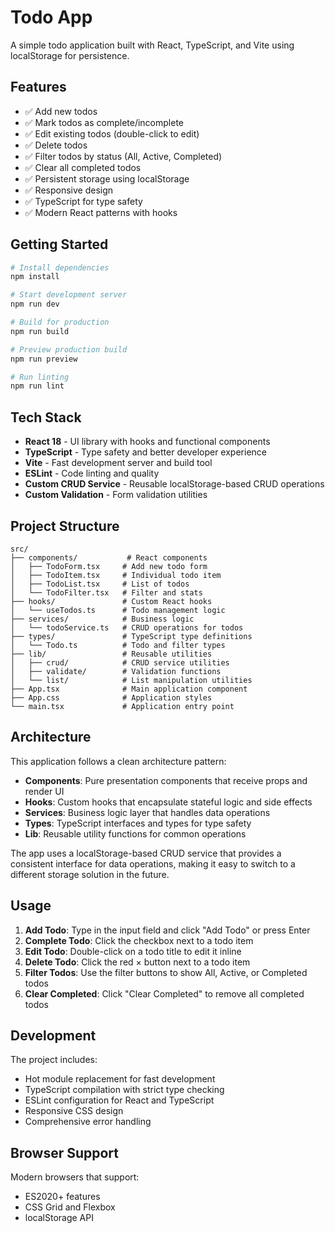 # Todo App

A simple todo application built with React, TypeScript, and Vite using localStorage for persistence.

## Features

- ✅ Add new todos
- ✅ Mark todos as complete/incomplete
- ✅ Edit existing todos (double-click to edit)
- ✅ Delete todos
- ✅ Filter todos by status (All, Active, Completed)
- ✅ Clear all completed todos
- ✅ Persistent storage using localStorage
- ✅ Responsive design
- ✅ TypeScript for type safety
- ✅ Modern React patterns with hooks

## Getting Started

```bash
# Install dependencies
npm install

# Start development server
npm run dev

# Build for production
npm run build

# Preview production build
npm run preview

# Run linting
npm run lint
```

## Tech Stack

- **React 18** - UI library with hooks and functional components
- **TypeScript** - Type safety and better developer experience
- **Vite** - Fast development server and build tool
- **ESLint** - Code linting and quality
- **Custom CRUD Service** - Reusable localStorage-based CRUD operations
- **Custom Validation** - Form validation utilities

## Project Structure

```
src/
├── components/           # React components
│   ├── TodoForm.tsx     # Add new todo form
│   ├── TodoItem.tsx     # Individual todo item
│   ├── TodoList.tsx     # List of todos
│   └── TodoFilter.tsx   # Filter and stats
├── hooks/               # Custom React hooks
│   └── useTodos.ts      # Todo management logic
├── services/            # Business logic
│   └── todoService.ts   # CRUD operations for todos
├── types/               # TypeScript type definitions
│   └── Todo.ts          # Todo and filter types
├── lib/                 # Reusable utilities
│   ├── crud/            # CRUD service utilities
│   ├── validate/        # Validation functions
│   └── list/            # List manipulation utilities
├── App.tsx              # Main application component
├── App.css              # Application styles
└── main.tsx             # Application entry point
```

## Architecture

This application follows a clean architecture pattern:

- **Components**: Pure presentation components that receive props and render UI
- **Hooks**: Custom hooks that encapsulate stateful logic and side effects
- **Services**: Business logic layer that handles data operations
- **Types**: TypeScript interfaces and types for type safety
- **Lib**: Reusable utility functions for common operations

The app uses a localStorage-based CRUD service that provides a consistent interface for data operations, making it easy to switch to a different storage solution in the future.

## Usage

1. **Add Todo**: Type in the input field and click "Add Todo" or press Enter
2. **Complete Todo**: Click the checkbox next to a todo item
3. **Edit Todo**: Double-click on a todo title to edit it inline
4. **Delete Todo**: Click the red × button next to a todo item
5. **Filter Todos**: Use the filter buttons to show All, Active, or Completed todos
6. **Clear Completed**: Click "Clear Completed" to remove all completed todos

## Development

The project includes:
- Hot module replacement for fast development
- TypeScript compilation with strict type checking
- ESLint configuration for React and TypeScript
- Responsive CSS design
- Comprehensive error handling

## Browser Support

Modern browsers that support:
- ES2020+ features
- CSS Grid and Flexbox
- localStorage API
